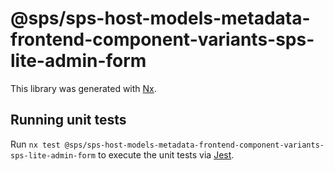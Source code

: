 # @sps/sps-host-models-metadata-frontend-component-variants-sps-lite-admin-form

This library was generated with [Nx](https://nx.dev).

## Running unit tests

Run `nx test @sps/sps-host-models-metadata-frontend-component-variants-sps-lite-admin-form` to execute the unit tests via [Jest](https://jestjs.io).

